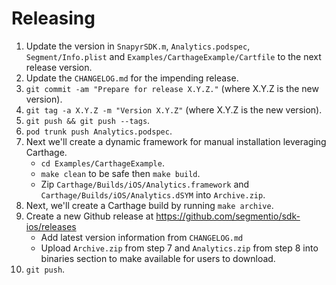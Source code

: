 Releasing
=========

 1. Update the version in `SnapyrSDK.m`, `Analytics.podspec`, `Segment/Info.plist` and `Examples/CarthageExample/Cartfile` to the next release version.
 2. Update the `CHANGELOG.md` for the impending release.
 3. `git commit -am "Prepare for release X.Y.Z."` (where X.Y.Z is the new version).
 4. `git tag -a X.Y.Z -m "Version X.Y.Z"` (where X.Y.Z is the new version).
 5. `git push && git push --tags`.
 6. `pod trunk push Analytics.podspec`.
 7. Next we'll create a dynamic framework for manual installation leveraging Carthage.
     * `cd Examples/CarthageExample`.
     * `make clean` to be safe then `make build`.
     * Zip `Carthage/Builds/iOS/Analytics.framework` and `Carthage/Builds/iOS/Analytics.dSYM` into `Archive.zip`.
 8. Next, we'll create a Carthage build by running `make archive`.
 9. Create a new Github release at https://github.com/segmentio/sdk-ios/releases
     * Add latest version information from `CHANGELOG.md`
     * Upload `Archive.zip` from step 7 and `Analytics.zip` from step 8 into binaries section to make available for users to download.
 10. `git push`.
